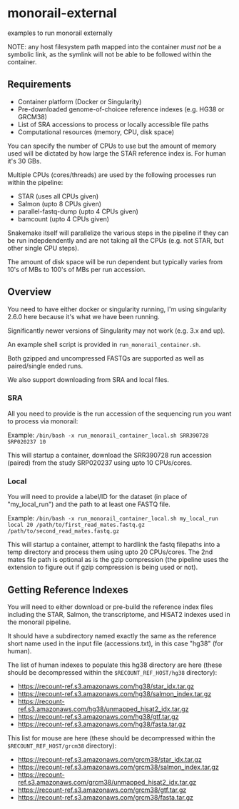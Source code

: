 # monorail-external
examples to run monorail externally

NOTE: any host filesystem path mapped into the container *must not* be a symbolic link, as the symlink will not be able to be followed within the container.

## Requirements

* Container platform (Docker or Singularity)
* Pre-downloaded genome-of-choicee reference indexes (e.g. HG38 or GRCM38)
* List of SRA accessions to process or locally accessible file paths
* Computational resources (memory, CPU, disk space)

You can specify the number of CPUs to use but the amount of memory used will be dictated by how large the STAR reference index is.
For human it's 30 GBs.  

Multiple CPUs (cores/threads) are used by the following processes run within the pipeline:

* STAR (uses all CPUs given)
* Salmon (upto 8 CPUs given)
* parallel-fastq-dump (upto 4 CPUs given)
* bamcount (upto 4 CPUs given)


Snakemake itself will parallelize the various steps in the pipeline if they can be run indepdendently and are not taking all the CPUs (e.g. not STAR, but other single CPU steps).


The amount of disk space will be run dependent but typically varies from 10's of MBs to 100's of MBs per run accession.

## Overview

You need to have either docker or singularity running, I'm using singularity 2.6.0 here because it's what we have been running.

Significantly newer versions of Singularity may not work (e.g. 3.x and up).

An example shell script is provided in `run_monorail_container.sh`.

Both gzipped and uncompressed FASTQs are supported as well as paired/single ended runs.

We also support downloading from SRA and local files.

### SRA

All you need to provide is the run accession of the sequencing run you want to process via monorail:

Example:
`/bin/bash -x run_monorail_container_local.sh SRR390728 SRP020237 10`

This will startup a container, download the SRR390728 run accession (paired) from the study SRP020237 using upto 10 CPUs/cores.

### Local

You will need to provide a label/ID for the dataset (in place of "my_local_run") and the path to at least one FASTQ file.

Example:
```/bin/bash -x run_monorail_container_local.sh my_local_run local 20 /path/to/first_read_mates.fastq.gz /path/to/second_read_mates.fastq.gz```

This will startup a container, attempt to hardlink the fastq filepaths into a temp directory and process them using upto 20 CPUs/cores.  The 2nd mates file path is optional as is the gzip compression (the pipeline uses the extension to figure out if gzip compression is being used or not).

## Getting Reference Indexes

You will need to either download or pre-build the reference index files including the STAR, Salmon, the transcriptome, and HISAT2 indexes used in the monorail pipeline.

It should have a subdirectory named exactly the same as the reference short name used in the input file (accessions.txt), in this case "hg38" (for human).

The list of human indexes to populate this hg38 directory are here (these should be decompressed within the `$RECOUNT_REF_HOST/hg38` directory):
* https://recount-ref.s3.amazonaws.com/hg38/star_idx.tar.gz
* https://recount-ref.s3.amazonaws.com/hg38/salmon_index.tar.gz
* https://recount-ref.s3.amazonaws.com/hg38/unmapped_hisat2_idx.tar.gz
* https://recount-ref.s3.amazonaws.com/hg38/gtf.tar.gz
* https://recount-ref.s3.amazonaws.com/hg38/fasta.tar.gz

This list for mouse are here (these should be decompressed within the `$RECOUNT_REF_HOST/grcm38` directory):

* https://recount-ref.s3.amazonaws.com/grcm38/star_idx.tar.gz
* https://recount-ref.s3.amazonaws.com/grcm38/salmon_index.tar.gz
* https://recount-ref.s3.amazonaws.com/grcm38/unmapped_hisat2_idx.tar.gz
* https://recount-ref.s3.amazonaws.com/grcm38/gtf.tar.gz
* https://recount-ref.s3.amazonaws.com/grcm38/fasta.tar.gz
